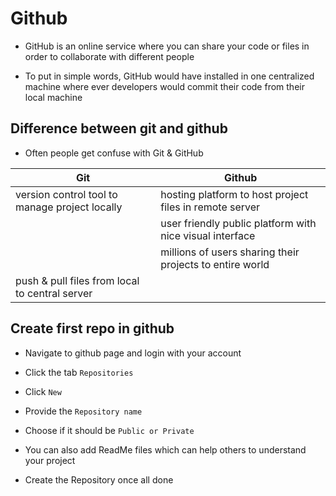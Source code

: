# Github
- GitHub is an online service where you can share your code or files in order to collaborate with different people

- To put in simple words, GitHub would have installed in one centralized machine where ever developers would commit their code from their local machine

## Difference between git and github
- Often people get confuse with Git & GitHub

| Git                                            | Github                                                   |
| -----------------------------------------------| -------------------------------------------------------- |
| version control tool to manage project locally | hosting platform to host project files in remote server  |
|                                                | user friendly public platform with nice visual interface |
|                                                | millions of users sharing their projects to entire world |
| push & pull files from local to central server |                                                          |

## Create first repo in github
- Navigate to github page and login with your account

- Click the tab `Repositories`

- Click `New`

- Provide the `Repository name`

- Choose if it should be `Public or Private`

- You can also add ReadMe files which can help others to understand your project

- Create the Repository once all done

